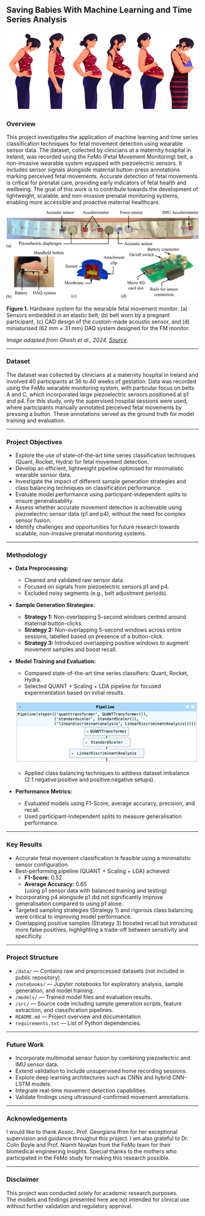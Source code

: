 ## **Saving Babies With Machine Learning and Time Series Analysis**

![Fetal Movement Monitoring](images/fyp-fmm-pregnancy.png)

### **Overview**

This project investigates the application of machine learning and time series classification techniques for fetal movement detection using wearable sensor data. The dataset, collected by clinicians at a maternity hospital in Ireland, was recorded using the FeMo (Fetal Movement Monitoring) belt, a non-invasive wearable system equipped with piezoelectric sensors. It includes sensor signals alongside maternal button-press annotations marking perceived fetal movements. Accurate detection of fetal movements is critical for prenatal care, providing early indicators of fetal health and wellbeing. The goal of this work is to contribute towards the development of lightweight, scalable, and non-invasive prenatal monitoring systems, enabling more accessible and proactive maternal healthcare.

![Fetal Movement Monitoring](images/femo-belt.jpeg)

**Figure 1.** Hardware system for the wearable fetal movement monitor. (a) Sensors embedded in an elastic belt, (b) belt worn by a pregnant participant, (c) CAD design of the custom-made acoustic sensor, and (d) miniaturised (62 mm × 31 mm) DAQ system designed for the FM monitor.  

*Image adapted from Ghosh et al., 2024. [Source](https://www.sciencedirect.com/science/article/pii/S1566253523004402).*

---

### **Dataset**

The dataset was collected by clinicians at a maternity hospital in Ireland and involved 40 participants at 36 to 40 weeks of gestation. Data was recorded using the FeMo wearable monitoring system, with particular focus on belts A and C, which incorporated large piezoelectric sensors positioned at p1 and p4. For this study, only the supervised hospital sessions were used, where participants manually annotated perceived fetal movements by pressing a button. These annotations served as the ground truth for model training and evaluation.

---

### **Project Objectives**

- Explore the use of state-of-the-art time series classification techniques (Quant, Rocket, Hydra) for fetal movement detection.
- Develop an efficient, lightweight pipeline optimised for minimalistic wearable sensor data.
- Investigate the impact of different sample generation strategies and class balancing techniques on classification performance.
- Evaluate model performance using participant-independent splits to ensure generalisability.
- Assess whether accurate movement detection is achievable using piezoelectric sensor data (p1 and p4), without the need for complex sensor fusion.
- Identify challenges and opportunities for future research towards scalable, non-invasive prenatal monitoring systems.

---

### **Methodology**

- **Data Preprocessing:**  
  - Cleaned and validated raw sensor data.
  - Focused on signals from piezoelectric sensors p1 and p4.
  - Excluded noisy segments (e.g., belt adjustment periods).

- **Sample Generation Strategies:**  
  - **Strategy 1:** Non-overlapping 5-second windows centred around maternal button-clicks.
  - **Strategy 2:** Non-overlapping 5-second windows across entire sessions, labelled based on presence of a button-click.
  - **Strategy 3:** Introduced overlapping positive windows to augment movement samples and boost recall.

- **Model Training and Evaluation:**  
  - Compared state-of-the-art time series classifiers: Quant, Rocket, Hydra.
  - Selected QUANT + Scaling + LDA pipeline for focused experimentation based on initial results.

  ![Fetal Movement Monitoring](images/fmm-pipeline.png)

  - Applied class balancing techniques to address dataset imbalance (2:1 negative:positive and positive:negative setups).

- **Performance Metrics:**  
  - Evaluated models using F1-Score, average accuracy, precision, and recall.
  - Used participant-independent splits to measure generalisation performance.

---

### **Key Results**

- Accurate fetal movement classification is feasible using a minimalistic sensor configuration.
- Best-performing pipeline (QUANT + Scaling + LDA) achieved:  
  - **F1-Score:** 0.52  
  - **Average Accuracy:** 0.65  
  (using p1 sensor data with balanced training and testing)
- Incorporating p4 alongside p1 did not significantly improve generalisation compared to using p1 alone.
- Targeted sampling strategies (Strategy 1) and rigorous class balancing were critical to improving model performance.
- Overlapping positive samples (Strategy 3) boosted recall but introduced more false positives, highlighting a trade-off between sensitivity and specificity.

---

### **Project Structure**

- `/data/` — Contains raw and preprocessed datasets (not included in public repository).
- `/notebooks/` — Jupyter notebooks for exploratory analysis, sample generation, and model training.
- `/models/` — Trained model files and evaluation results.
- `/src/` — Source code including sample generation scripts, feature extraction, and classification pipelines.
- `README.md` — Project overview and documentation.
- `requirements.txt` — List of Python dependencies.

---

### **Future Work**

- Incorporate multimodal sensor fusion by combining piezoelectric and IMU sensor data.
- Extend validation to include unsupervised home recording sessions.
- Explore deep learning architectures such as CNNs and hybrid CNN-LSTM models.
- Integrate real-time movement detection capabilities.
- Validate findings using ultrasound-confirmed movement annotations.

---

### **Acknowledgements**

I would like to thank Assoc. Prof. Georgiana Ifrim for her exceptional supervision and guidance throughut this project. I am also grateful to Dr. Colin Boyle and Prof. Niamh Nowlan from the FeMo team for their biomedical engineering insights. Special thanks to the mothers who participated in the FeMo study for making this research possible.

---

### **Disclaimer**

This project was conducted solely for academic research purposes.  
The models and findings presented here are not intended for clinical use without further validation and regulatory approval.














